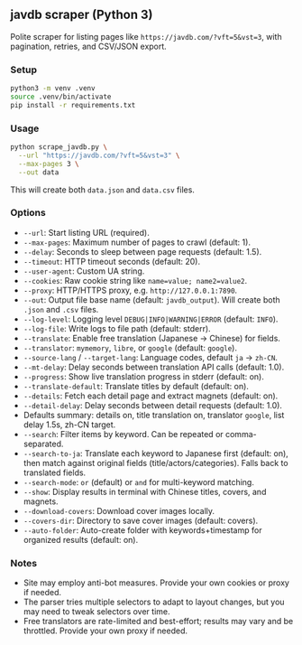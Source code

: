## javdb scraper (Python 3)

Polite scraper for listing pages like `https://javdb.com/?vft=5&vst=3`, with pagination, retries, and CSV/JSON export.

### Setup

```bash
python3 -m venv .venv
source .venv/bin/activate
pip install -r requirements.txt
```

### Usage

```bash
python scrape_javdb.py \
  --url "https://javdb.com/?vft=5&vst=3" \
  --max-pages 3 \
  --out data
```

This will create both `data.json` and `data.csv` files.

### Options

- `--url`: Start listing URL (required).
- `--max-pages`: Maximum number of pages to crawl (default: 1).
- `--delay`: Seconds to sleep between page requests (default: 1.5).
- `--timeout`: HTTP timeout seconds (default: 20).
- `--user-agent`: Custom UA string.
- `--cookies`: Raw cookie string like `name=value; name2=value2`.
- `--proxy`: HTTP/HTTPS proxy, e.g. `http://127.0.0.1:7890`.
- `--out`: Output file base name (default: `javdb_output`). Will create both `.json` and `.csv` files.
 - `--log-level`: Logging level `DEBUG|INFO|WARNING|ERROR` (default: `INFO`).
 - `--log-file`: Write logs to file path (default: stderr).
 - `--translate`: Enable free translation (Japanese -> Chinese) for fields.
 - `--translator`: `mymemory`, `libre`, or `google` (default: `google`).
 - `--source-lang` / `--target-lang`: Language codes, default `ja` -> `zh-CN`.
 - `--mt-delay`: Delay seconds between translation API calls (default: 1.0).
  - `--progress`: Show live translation progress in stderr (default: on).
  - `--translate-default`: Translate titles by default (default: on).
  - `--details`: Fetch each detail page and extract magnets (default: on).
  - `--detail-delay`: Delay seconds between detail requests (default: 1.0).
  - Defaults summary: details on, title translation on, translator `google`, list delay 1.5s, zh-CN target.
  - `--search`: Filter items by keyword. Can be repeated or comma-separated.
  - `--search-to-ja`: Translate each keyword to Japanese first (default: on), then match against original fields (title/actors/categories). Falls back to translated fields.
  - `--search-mode`: `or` (default) or `and` for multi-keyword matching.
  - `--show`: Display results in terminal with Chinese titles, covers, and magnets.
  - `--download-covers`: Download cover images locally.
  - `--covers-dir`: Directory to save cover images (default: covers).
  - `--auto-folder`: Auto-create folder with keywords+timestamp for organized results (default: on).

### Notes

- Site may employ anti-bot measures. Provide your own cookies or proxy if needed.
- The parser tries multiple selectors to adapt to layout changes, but you may need to tweak selectors over time.
 - Free translators are rate-limited and best-effort; results may vary and be throttled. Provide your own proxy if needed.

